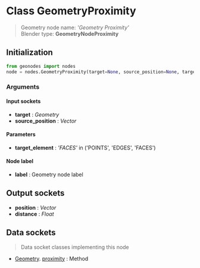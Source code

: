 
# Class GeometryProximity

> Geometry node name: _'Geometry Proximity'_<br>Blender type:  **GeometryNodeProximity**

## Initialization


```python
from geonodes import nodes
node = nodes.GeometryProximity(target=None, source_position=None, target_element='FACES', label=None)
```


### Arguments


#### Input sockets



- **target** : _Geometry_
- **source_position** : _Vector_



#### Parameters



- **target_element** : _'FACES'_ in ('POINTS', 'EDGES', 'FACES')



#### Node label



- **label** : Geometry node label



## Output sockets



- **position** : _Vector_
- **distance** : _Float_



## Data sockets

> Data socket classes implementing this node


- [Geometry](aaa). [proximity](bbb) : Method


